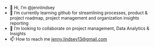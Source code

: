 - 👋 Hi, I’m @jennlindsey
- 🌱 I’m currently learning github for streamlining processes, product & project roadmap, project management and organization insights reporting
- 💞️ I’m looking to collaborate on project management, Data Analytics & Insights
- 📫 How to reach me jenny.lindsey13@gmail.com

<!---
jennlindsey/jennlindsey is a ✨ special ✨ repository because its `README.md` (this file) appears on your GitHub profile.
You can click the Preview link to take a look at your changes.
--->

